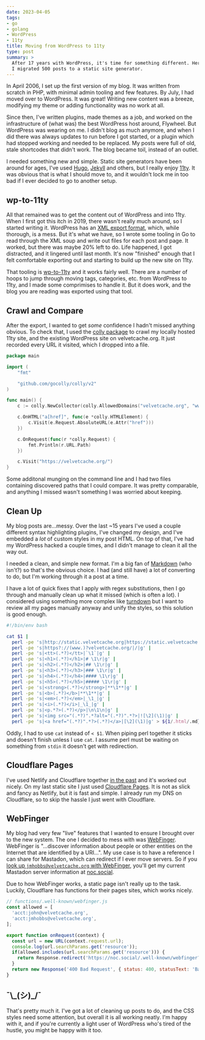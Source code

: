 ```yaml
---
date: 2023-04-05
tags:
- go
- golang
- WordPress
- 11ty
title: Moving from WordPress to 11ty
type: post
summary: >
  After 17 years with WordPress, it's time for something different. Here's how
  I migrated 500 posts to a static site generator.
---
```


In April 2006, I set up the first version of my blog.  It was written from scratch in PHP, with minimal admin tooling and few features.  By July, I had moved over to WordPress.  It was great!  Writing new content was a breeze, modifying my theme or adding functionality was no work at all.

Since then, I've written plugins, made themes as a job, and worked on the infrastructure of (what was) the best WordPress host around, Flywheel.
But WordPress was wearing on me.  I didn't blog as much anymore, and when I did there was always updates to run before I got started, or a plugin which had stopped working and needed to be replaced.  My posts were full of old, stale shortcodes that didn't work.  The blog became toil, instead of an outlet.

I needed something new and simple.  Static site generators have been around for ages, I've used [Hugo](https://gohugo.io/), [Jekyll](https://jekyllrb.com/) and others, but I really enjoy [11ty](https://www.11ty.dev/).  It was obvious that is what I should move to, and it wouldn't lock me in too bad if I ever decided to go to another setup.

## wp-to-11ty

All that remained was to get the content out of WordPress and into 11ty.  When I first got this itch in 2019, there wasn't really much around, so I started writing it.  WordPress has an [XML export format](https://wordpress.com/support/export/), which, while thorough, is a mess.  But it's what we have, so I wrote some tooling in Go to read through the XML soup and write out files for each post and page.  It worked, but there was maybe 20% left to do.  Life happened, I got distracted, and it lingered until last month.  It's now "finished" enough that I felt comfortable exporting out and starting to build up the new site on 11ty.

That tooling is [wp-to-11ty](https://github.com/jmhobbs/wp-to-11ty) and it works fairly well.  There are a number of hoops to jump through moving tags, categories, etc. from WordPress to 11ty, and I made some comprimises to handle it.  But it does work, and the blog you are reading was exported using that tool.

## Crawl and Compare

After the export, I wanted to get _some_ confidence I hadn't missed anything obvious.  To check that, I used the [colly package](https://github.com/gocolly/colly) to crawl my locally hosted 11ty site, and the existing WordPress site on velvetcache.org. It just recorded every URL it visited, which I dropped into a file.

```go
package main

import (
	"fmt"

	"github.com/gocolly/colly/v2"
)

func main() {
	c := colly.NewCollector(colly.AllowedDomains("velvetcache.org", "www.velvetcache.org"))

	c.OnHTML("a[href]", func(e *colly.HTMLElement) {
		c.Visit(e.Request.AbsoluteURL(e.Attr("href")))
	})

	c.OnRequest(func(r *colly.Request) {
		fmt.Println(r.URL.Path)
	})

	c.Visit("https://velvetcache.org/")
}
```

Some additonal munging on the command line  and I had two files containing discovered paths that I could compare.  It was pretty comparable, and anything I missed wasn't something I was worried about keeping.

## Clean Up

My blog posts are...messy.  Over the last ~15 years I've used a couple different syntax highlighting plugins, I've changed my design, and I've embedded a _lot_ of custom styles in my post HTML.  On top of that, I've had my WordPress hacked a couple times, and I didn't manage to clean it all the way out.

I needed a clean, and simple new format.  I'm a big fan of [Markdown](https://www.markdownguide.org/) (who isn't?) so that's the obvious choice.  I had (and still have) a lot of converting to do, but I'm working through it a post at a time.

I have a lot of quick fixes that I apply with regex substitutions, then I go through and manually clean up what it missed (which is often a lot).  I considered using something more complex like [turndown](https://github.com/mixmark-io/turndown) but I want to review all my pages manually anyway and unify the styles, so this solution is good enough.

```bash
#!/bin/env bash

cat $1 |
  perl -pe 's|http://static.velvetcache.org|https://static.velvetcache.org|g' |
  perl -pe 's|https?://(www.)?velvetcache.org/|/|g' |
  perl -pe 's|<tt>(.*?)</tt>|`\1`|g' |
  perl -pe 's|<h1>(.*?)</h1>|# \1\r|g' |
  perl -pe 's|<h2>(.*?)</h2>|## \1\r|g' |
  perl -pe 's|<h3>(.*?)</h3>|### \1\r|g' |
  perl -pe 's|<h4>(.*?)</h4>|#### \1\r|g' |
  perl -pe 's|<h5>(.*?)</h5>|##### \1\r|g' |
  perl -pe 's|<strong>(.*?)</strong>|**\1**|g' |
  perl -pe 's|<b>(.*?)</b>|**\1**|g' |
  perl -pe 's|<em>(.*?)</em>|_\1_|g' |
  perl -pe 's|<i>(.*?)</i>|_\1_|g' |
  perl -pe 's|<p.*?>(.*?)</p>|\n\1\n|g' |
  perl -pe 's|<img src="(.*?)".*?alt="(.*?)".*?>|![\2](\1)|g' |
  perl -pe 's|<a href="(.*?)".*?>(.*?)</a>|[\2](\1)|g' > ${1/.html/.md}
```

Oddly, I had to use `cat` instead of `< $1`. When piping perl together it sticks and doesn't finish unless I use `cat`.  I assume perl must be waiting on something from `stdin` it doesn't get with redirection.

## Cloudflare Pages

I've used Netlify and Cloudflare together [in the past](/2020/01/29/netlify-cloudflare-crazy-delicious/) and it's worked out nicely.  On my last static site I just used [Cloudflare Pages](https://pages.cloudflare.com/).  It is not as slick and fancy as Netlify, but it is fast and simple.  I already run my DNS on Cloudflare, so to skip the hassle I just went with Cloudflare.

## WebFinger

My blog had very few "live" features that I wanted to ensure I brought over to the new system.  The one I decided to mess with was [WebFinger](https://webfinger.net/).  WebFinger is "...discover information about people or other entities on the Internet that are identified by a URI...".  My use case is to have a reference I can share for Mastadon, which can redirect if I ever move servers.  So if you [look up `jmhobbs@velvetcache.org` with WebFinger](https://webfinger.net/lookup/?resource=jmhobbs%40velvetcache.org), you'll get my current Mastadon server information at [noc.social](https://noc.social/@jmhobbs).

Due to how WebFinger works, a static page isn't really up to the task.  Luckily, Cloudflare has functions for their pages sites, which works nicely.

```javascript
// functions/.well-known/webfinger.js
const allowed = [
  'acct:john@velvetcache.org',
  'acct:jmhobbs@velvetcache.org',
];

export function onRequest(context) {
  const url = new URL(context.request.url);
  console.log(url.searchParams.get('resource'));
  if(allowed.includes(url.searchParams.get('resource'))) {
    return Response.redirect('https://noc.social/.well-known/webfinger?resource=acct:jmhobbs@noc.social', 302);
  }
  return new Response('400 Bad Request', { status: 400, statusText: 'Bad Request' });
}
```

## ¯\\\_(シ)_/¯

That's pretty much it.  I've got a lot of cleaning up posts to do, and the CSS styles need some attention, but overall it is all working neatly.  I'm happy with it, and if you're currently a light user of WordPress who's tired of the hustle, you might be happy with it too.
